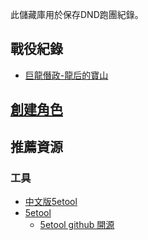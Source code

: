此儲藏庫用於保存DND跑團紀錄。

## 戰役紀錄

* [巨龍僭政-龍后的寶山](巨龍僭政-龍后的寶山/README.md)

## [創建角色](創建角色/README.md)

## 推薦資源

### 工具

* [中文版5etool](https://5etools.wayneh.tw/5etools.html)
* [5etool](https://5e.tools/)
  * [5etool github 開源](https://github.com/5etools-mirror-2/5etools-mirror-2.github.io?tab=readme-ov-file)